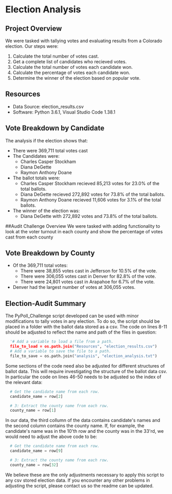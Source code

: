 # Election Analysis

## Project Overview
We were tasked with tallying votes and evaluating results from a Colorado election. Our steps were:

1. Calculate the total number of votes cast.
2. Get a complete list of candidates who recieved votes.
3. Calculate the total number of votes each candidate won.
4. Calculate the percentage of votes each candidate won.
5. Determine the winner of the election based on popular vote.

## Resources
- Data Source: election_results.csv
- Software: Python 3.6.1, Visual Studio Code 1.38.1

## Vote Breakdown by Candidate
The analysis if the election shows that:
- There were 369,711 total votes cast
- The Candidates were:
  - Charles Casper Stockham
  - Diana DeGette
  - Raymon Anthony Doane
- The ballot totals were:
  - Charles Casper Stockham recieved 85,213 votes for 23.0% of the total ballots.
  - Diana DeGette recieved 272,892 votes for 73.8% of the total ballots.
  - Raymon Anthony Doane recieved 11,606 votes for 3.1% of the total ballots.
- The winner of the election was:
  - Diana DeGette with 272,892 votes and 73.8% of the total ballots.

##Audit Challenge Overview
We were tasked with adding functionality to look at the voter turnout in each county and show the percentage of votes cast from each county

## Vote Breakdown by County
- Of the 369,711 total votes:
  - There were 38,855 votes cast in Jefferson for 10.5% of the vote.
  - There were 306,055 votes cast in Denver for 82.8% of the vote.
  - There were 24,801 votes cast in Arapahoe for 6.7% of the vote.
- Denver had the largest number of votes at 306,055 votes.

## Election-Audit Summary
The PyPoll_Challenge script developed can be used with minor modifications to tally votes in any election. To do so, the script should be placed in a folder with the ballot data stored as a csv. The code on lines 8-11 should be adjusted to reflect the name and path of the files in question:
~~~python
  '# Add a variable to load a file from a path.
  file_to_load = os.path.join("Resources", "election_results.csv")
  # Add a variable to save the file to a path.
  file_to_save = os.path.join("analysis", "election_analysis.txt")
~~~
Some sections of the code need also be adjusted for different structures of ballot data. This will require investigating the structure of the ballot data csv. In particular the code on lines 46-50 needs to be adjusted so the index of the relevant data:
~~~python
  # Get the candidate name from each row.
  candidate_name = row[2]

  # 3: Extract the county name from each row.
  county_name = row[1]
~~~
In our data, the third collumn of the data contains candidate's names and the second column contains the county name. If, for example, the candidate's name was in the 10'th row and the county was in the 33'rd, we would need to adjust the above code to be:
~~~python
  # Get the candidate name from each row.
  candidate_name = row[9]

  # 3: Extract the county name from each row.
  county_name = row[32]
~~~
We believe these are the only adjustments necessary to apply this script to any csv stored election data. If you encounter any other problems in adjusting the script, please contact us so the readme can be updated.
